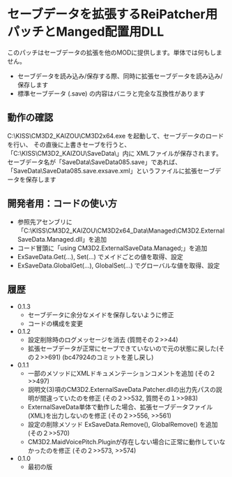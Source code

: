﻿---
# テスト版です。セーブデータを壊す可能性があるので
# バックアップを取ってから実行してね
---

# セーブデータを拡張するReiPatcher用パッチとManged配置用DLL

このパッチはセーブデータの拡張を他のMODに提供します。単体では何もしません。

  - セーブデータを読み込み/保存する際、同時に拡張セーブデータを読み込み/保存します
  - 標準セーブデータ (.save) の内容はバニラと完全な互換性があります


## 動作の確認

C:\KISS\CM3D2_KAIZOU\CM3D2x64.exe を起動して、セーブデータのロードを行い、
その直後に上書きセーブを行うと、「C:\KISS\CM3D2_KAIZOU\SaveData\」内に XMLファイルが保存されます。
セーブデータ名が「SaveData\SaveData085.save」であれば、「SaveData\SaveData085.save.exsave.xml」というファイルに拡張セーブデータを保存します


## 開発者用：コードの使い方

 - 参照先アセンブリに「C:\KISS\CM3D2_KAIZOU\CM3D2x64_Data\Managed\CM3D2.ExternalSaveData.Managed.dll」を追加
 - コード冒頭に「using CM3D2.ExternalSaveData.Managed;」を追加
 - ExSaveData.Get(...), Set(...) でメイドごとの値を取得、設定
 - ExSaveData.GlobalGet(...), GlobalSet(...) でグローバルな値を取得、設定


## 履歴

 - 0.1.3
   - セーブデータに余分なメイドを保存しないように修正
   - コードの構成を変更
 - 0.1.2
   - 設定削除時のログメッセージを消去 (質問その２>>44)
   - 拡張セーブデータが正常にセーブできていないので元の状態に戻した(その２>>691) (bc47924のコミットを差し戻し)
 - 0.1.1
   - 一部のメソッドにXMLドキュメンテーションコメントを追加 (その２>>497)
   - 説明文(3)項のCM3D2.ExternalSaveData.Patcher.dllの出力先パスの説明が間違っていたのを修正 (その２>>532, 質問その１>>983)
   - ExternalSaveData単体で動作した場合、拡張セーブデータファイル(XML)を出力しないのを修正 (その２>>556, >>561)
   - 設定の削除メソッド ExSaveData.Remove(), GlobalRemove() を追加 (その２>>570)
   - CM3D2.MaidVoicePitch.Pluginが存在しない場合に正常に動作していなかったのを修正 (その２>>573, >>574)
 - 0.1.0
   - 最初の版
